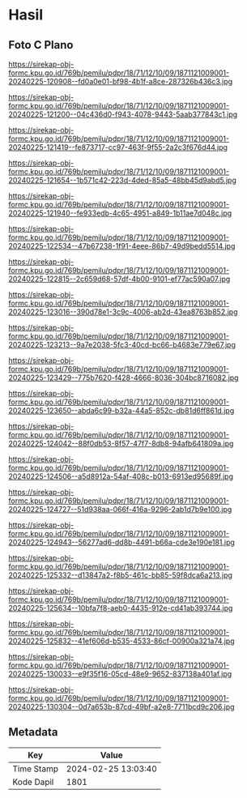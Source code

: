 # Hasil

## Foto C Plano

https://sirekap-obj-formc.kpu.go.id/769b/pemilu/pdpr/18/71/12/10/09/1871121009001-20240225-120908--fd0a0e01-bf98-4b1f-a8ce-287326b436c3.jpg

https://sirekap-obj-formc.kpu.go.id/769b/pemilu/pdpr/18/71/12/10/09/1871121009001-20240225-121200--04c436d0-f943-4078-9443-5aab377843c1.jpg

https://sirekap-obj-formc.kpu.go.id/769b/pemilu/pdpr/18/71/12/10/09/1871121009001-20240225-121419--fe873717-cc97-463f-9f55-2a2c3f676d44.jpg

https://sirekap-obj-formc.kpu.go.id/769b/pemilu/pdpr/18/71/12/10/09/1871121009001-20240225-121654--1b571c42-223d-4ded-85a5-48bb45d9abd5.jpg

https://sirekap-obj-formc.kpu.go.id/769b/pemilu/pdpr/18/71/12/10/09/1871121009001-20240225-121940--fe933edb-4c65-4951-a849-1b11ae7d048c.jpg

https://sirekap-obj-formc.kpu.go.id/769b/pemilu/pdpr/18/71/12/10/09/1871121009001-20240225-122534--47b67238-1f91-4eee-86b7-49d9bedd5514.jpg

https://sirekap-obj-formc.kpu.go.id/769b/pemilu/pdpr/18/71/12/10/09/1871121009001-20240225-122815--2c659d68-57df-4b00-9101-ef77ac590a07.jpg

https://sirekap-obj-formc.kpu.go.id/769b/pemilu/pdpr/18/71/12/10/09/1871121009001-20240225-123016--390d78e1-3c9c-4006-ab2d-43ea8763b852.jpg

https://sirekap-obj-formc.kpu.go.id/769b/pemilu/pdpr/18/71/12/10/09/1871121009001-20240225-123213--9a7e2038-5fc3-40cd-bc66-b4683e779e67.jpg

https://sirekap-obj-formc.kpu.go.id/769b/pemilu/pdpr/18/71/12/10/09/1871121009001-20240225-123429--775b7620-f428-4666-8036-304bc8716082.jpg

https://sirekap-obj-formc.kpu.go.id/769b/pemilu/pdpr/18/71/12/10/09/1871121009001-20240225-123650--abda6c99-b32a-44a5-852c-db81d6ff861d.jpg

https://sirekap-obj-formc.kpu.go.id/769b/pemilu/pdpr/18/71/12/10/09/1871121009001-20240225-124042--88f0db53-8f57-47f7-8db8-94afb641809a.jpg

https://sirekap-obj-formc.kpu.go.id/769b/pemilu/pdpr/18/71/12/10/09/1871121009001-20240225-124506--a5d8912a-54af-408c-b013-6913ed95689f.jpg

https://sirekap-obj-formc.kpu.go.id/769b/pemilu/pdpr/18/71/12/10/09/1871121009001-20240225-124727--51d938aa-066f-416a-9296-2ab1d7b9e100.jpg

https://sirekap-obj-formc.kpu.go.id/769b/pemilu/pdpr/18/71/12/10/09/1871121009001-20240225-124943--56277ad6-dd8b-4491-b66a-cde3e190e181.jpg

https://sirekap-obj-formc.kpu.go.id/769b/pemilu/pdpr/18/71/12/10/09/1871121009001-20240225-125332--d13847a2-f8b5-461c-bb85-59f8dca6a213.jpg

https://sirekap-obj-formc.kpu.go.id/769b/pemilu/pdpr/18/71/12/10/09/1871121009001-20240225-125634--10bfa7f8-aeb0-4435-912e-cd41ab393744.jpg

https://sirekap-obj-formc.kpu.go.id/769b/pemilu/pdpr/18/71/12/10/09/1871121009001-20240225-125832--41ef606d-b535-4533-86cf-00900a321a74.jpg

https://sirekap-obj-formc.kpu.go.id/769b/pemilu/pdpr/18/71/12/10/09/1871121009001-20240225-130033--e9f35f16-05cd-48e9-9652-837138a401af.jpg

https://sirekap-obj-formc.kpu.go.id/769b/pemilu/pdpr/18/71/12/10/09/1871121009001-20240225-130304--0d7a653b-87cd-49bf-a2e8-7711bcd9c206.jpg


## Metadata

| Key        | Value               |
| ---------- | ------------------- |
| Time Stamp | 2024-02-25 13:03:40 |
| Kode Dapil | 1801                |



